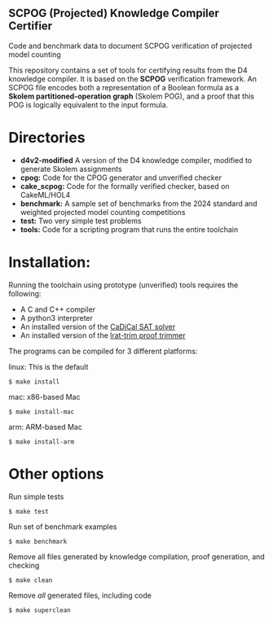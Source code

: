 ## SCPOG (Projected) Knowledge Compiler Certifier

Code and benchmark data to document SCPOG verification of projected model counting

This repository contains a set of tools for certifying results from
the D4 knowledge compiler.  It is based on the **SCPOG** verification
framework.  An SCPOG file encodes both a representation of a Boolean
formula as a **Skolem partitioned-operation graph** (Skolem POG), and a proof that
this POG is logically equivalent to the input formula.

# Directories

* **d4v2-modified**
    A version of the D4 knowledge compiler, modified to generate Skolem assignments
* **cpog:**
    Code for the CPOG generator and unverified checker
* **cake_scpog:**
    Code for the formally verified checker, based on CakeML/HOL4
* **benchmark:**
    A sample set of benchmarks from the 2024 standard and weighted projected model counting competitions
* **test:**
    Two very simple test problems
* **tools:**
    Code for a scripting program that runs the entire toolchain


# Installation:

Running the toolchain using prototype (unverified) tools requires the following:

* A C and C++ compiler
* A python3 interpreter
* An installed version of the [CaDiCal SAT solver](https://github.com/arminbiere/cadical)
* An installed version of the [lrat-trim proof trimmer](https://github.com/arminbiere/lrat-trim)

The programs can be compiled for 3 different platforms:

linux:
	This is the default

```console
$ make install
```

mac:
	x86-based Mac

```console
$ make install-mac
```

arm:
	ARM-based Mac

```console
$ make install-arm
```

# Other options

Run simple tests

```console
$ make test
```

Run set of benchmark examples

```console
$ make benchmark
```

Remove all files generated by knowledge compilation, proof generation, and checking

```console
$ make clean
```


Remove *all* generated files, including code

```console
$ make superclean
```
